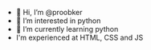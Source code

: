 - 👋 Hi, I’m @proobker
- 👀 I’m interested in python
- 🌱 I’m currently learning python
- I'm experienced at HTML, CSS and JS

